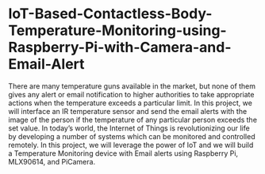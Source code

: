 # IoT-Based-Contactless-Body-Temperature-Monitoring-using-Raspberry-Pi-with-Camera-and-Email-Alert

There are many temperature guns available in the market, but none of them gives any alert or email notification to higher authorities to take appropriate actions when the temperature exceeds a particular limit. In this project, we will interface an IR temperature sensor and send the email alerts with the image of the person if the temperature of any particular person exceeds the set value.
In today’s world, the Internet of Things is revolutionizing our life by developing a number of systems which can be monitored and controlled remotely. In this project, we will leverage the power of IoT and we will build a Temperature Monitoring device with Email alerts using Raspberry Pi, MLX90614, and PiCamera.
